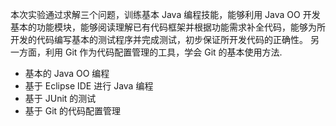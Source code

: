本次实验通过求解三个问题，训练基本 Java 编程技能，能够利用 Java OO 开发基本的功能模块，能够阅读理解已有代码框架并根据功能需求补全代码，能够为所开发的代码编写基本的测试程序并完成测试，初步保证所开发代码的正确性。 
另一方面，利用 Git 作为代码配置管理的工具，学会 Git 的基本使用方法.
+ 基本的 Java OO 编程
+ 基于 Eclipse IDE 进行 Java 编程
+ 基于 JUnit 的测试
+ 基于 Git 的代码配置管理
